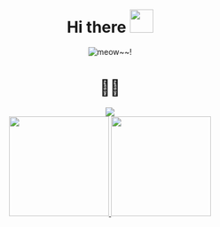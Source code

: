 <div align=center>
  
# Hi there <img width=42 src='https://gist.githubusercontent.com/vanlocvo/f1acb456481bbdaf891553a898f483e0/raw/celebrate-emoji.gif' />

<div align='center'>
  
  ![meow~~!](https://img.shields.io/badge/meow~~-green)
  # 👨‍💻
</div>
<div align="center">
<img src="https://gist.githubusercontent.com/vanlocvo/f1acb456481bbdaf891553a898f483e0/raw/8dca0e9d3b79aa89d47a3e65cdbc25661a88f8c1/welcome.svg">

<div align="center">
  <a href="https://github.com/vanlocvo">
  <img height="180em" src="https://github-readme-stats.vercel.app/api?username=vanlocvo&show_icons=true&count_private=true&rank_icon=github&include_all_commits=true&theme=github_dark&hide_border=true#gh-dark-mode-only"/>
  <img height="180em" src="https://github-readme-stats.vercel.app/api/top-langs/?username=vanlocvo&layout=compact&langs_count=7&theme=github_dark&hide_border=true"/>
</div>

</div>
